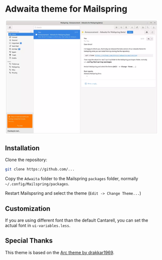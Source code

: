 # Adwaita theme for Mailspring
![Preview](screenshot/adwaita-mailspring.webp)

## Installation
Clone the repository:

```bash
git clone https://github.com/...
```
 Copy the `Adwaita` folder to the Mailspring `packages` folder, normally `~/.config/Mailspring/packages`.

Restart Mailspsring and select the theme (`Edit -> Change Theme...`)

## Customization
If you are using different font than the default Cantarell, you can set the actual font in `ui-variables.less`.

## Special Thanks
This theme is based on the [Arc theme by drakkar1969](https://github.com/drakkar1969/MailSpring-Arc-Theme).



